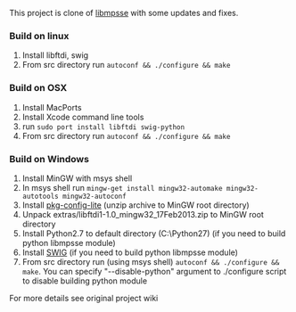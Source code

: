 This project is clone of [libmpsse](http://code.google.com/p/libmpsse) with some updates and fixes.

### Build on linux
1. Install libftdi, swig
2. From src directory run `autoconf && ./configure && make`

### Build on OSX
1. Install MacPorts
2. Install Xcode command line tools
3. run `sudo port install libftdi swig-python`
4. From src directory run `autoconf && ./configure && make`

### Build on Windows
1. Install MinGW with msys shell
2. In msys shell run `mingw-get install mingw32-automake mingw32-autotools mingw32-autoconf`
3. Install [pkg-config-lite](http://sourceforge.net/projects/pkgconfiglite/files/) (unzip archive to MinGW root directory)
4. Unpack extras/libftdi1-1.0_mingw32_17Feb2013.zip to MinGW root directory
5. Install Python2.7 to default directory (C:\Python27) (if you need to build python libmpsse module)
6. Install [SWIG](http://sourceforge.net/projects/swig/files/swigwin/) (if you need to build python libmpsse module)
7. From src directory run (using msys shell) `autoconf && ./configure && make`. You can specify "--disable-python" argument to ./configure script to disable building python module


For more details see original project wiki
